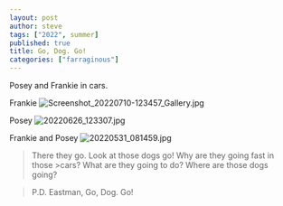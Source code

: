 ```yaml
---
layout: post
author: steve
tags: ["2022", summer]
published: true
title: Go, Dog. Go!
categories: ["farraginous"]
---
```

Posey and Frankie in cars.

Frankie
![Screenshot_20220710-123457_Gallery.jpg]({{site.baseurl}}/assets/media/Screenshot_20220710-123457_Gallery.jpg)

Posey
![20220626_123307.jpg]({{site.baseurl}}/assets/media/20220626_123307.jpg)

Frankie and Posey
![20220531_081459.jpg]({{site.baseurl}}/assets/media/20220531_081459.jpg)

>There they go.
>Look at those dogs go!
>Why are they going fast in those >cars?
>What are they going to do?
>Where are those dogs going?

>P.D. Eastman, Go, Dog. Go!
